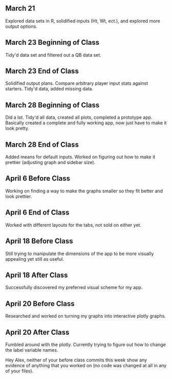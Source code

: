 ## March 21

Explored data sets in R, solidified inputs (Ht, Wt, ect.), and explored more output options.

## March 23 Beginning of Class

Tidy'd data set and filtered out a QB data set.

## March 23 End of Class

Solidified output plans. Compare arbitrary player input stats against starters. Tidy'd data, added missing data.

## March 28 Beginning of Class

Did a lot. Tidy'd all data, created all plots, completed a prototype app. Basically created a complete and fully working app, now just have to make it look pretty.

## March 28 End of Class

Added means for default inputs. Worked on figuring out how to make it prettier (adjusting graph and sidebar size).

## April 6 Before Class

Working on finding a way to make the graphs smaller so they fit better and look prettier.

## April 6 End of Class

Worked with different layouts for the tabs, not sold on either yet.

## April 18 Before Class

Still trying to manipulate the dimensions of the app to be more visually appealing yet still as useful.

## April 18 After Class

Successfully discovered my preferred visual scheme for my app.

## April 20 Before Class

Researched and worked on turning my graphs into interactive plotly graphs.

## April 20 After Class

Fumbled around with the plotly. Currently trying to figure out how to change the label variable names.

Hey Alex, neither of your before class commits this week show any evidence of anything that you worked on (no code was changed at all in any of your files).